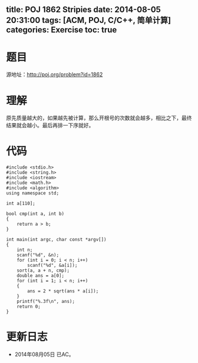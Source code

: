 ﻿title: POJ 1862 Stripies
date: 2014-08-05 20:31:00
tags: [ACM, POJ, C/C++, 简单计算]
categories: Exercise
toc: true
---
# 题目
源地址：http://poj.org/problem?id=1862

# 理解
原先质量越大的，如果越先被计算，那么开根号的次数就会越多，相比之下，最终结果就会越小。最后再排一下序就好。

<!-- more -->

# 代码
```
#include <stdio.h>
#include <string.h>
#include <iostream>
#include <math.h>
#include <algorithm>
using namespace std;

int a[110];

bool cmp(int a, int b)
{
    return a > b;
}

int main(int argc, char const *argv[])
{
    int n;
    scanf("%d", &n);
    for (int i = 0; i < n; i++)
        scanf("%d", &a[i]);
    sort(a, a + n, cmp);
    double ans = a[0];
    for (int i = 1; i < n; i++)
    {
        ans = 2 * sqrt(ans * a[i]);
    }
    printf("%.3f\n", ans);
    return 0;
}
```
	
# 更新日志
- 2014年08月05日 已AC。